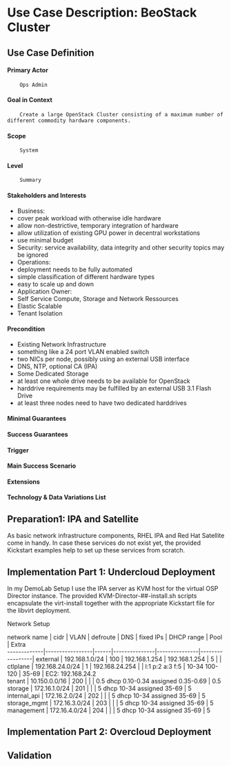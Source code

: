 Use Case Description: BeoStack Cluster
==============================

Use Case Definition
-------------------

#### Primary Actor
        Ops Admin
#### Goal in Context
        Create a large OpenStack Cluster consisting of a maximum number of different commodity hardware components.
#### Scope
        System
#### Level
        Summary
#### Stakeholders and Interests
* Business:
 * cover peak workload with otherwise idle hardware
 * allow non-destrictive, temporary integration of hardware
 * allow utilization of existing GPU power in decentral workstations
 * use minimal budget
* Security: service availability, data integrity and other security topics may be ignored
* Operations:
 * deployment needs to be fully automated
 * simple classification of different hardware types
 * easy to scale up and down
* Application Owner:
 * Self Service Compute, Storage and Network Ressources
 * Elastic Scalable
 * Tenant Isolation 
#### Precondition
* Existing Network Infrastructure
 * something like a 24 port VLAN enabled switch
 * two NICs per node, possibly using an external USB interface
 * DNS, NTP, optional CA  (IPA)
* Some Dedicated Storage
 * at least one whole drive needs to be available for OpenStack
 * harddrive requirements may be fulfilled by an external USB 3.1 Flash Drive
 * at least three nodes need to have two dedicated harddrives
#### Minimal Guarantees
#### Success Guarantees
#### Trigger
#### Main Success Scenario
#### Extensions
#### Technology & Data Variations List


Preparation1: IPA and Satellite
-------------------------------
As basic network infrastructure components, RHEL IPA and Red Hat Satellite come in handy.
In case these services do not exist yet, the provided Kickstart examples help to set up these services from scratch.

Implementation Part 1: Undercloud Deployment
--------------------------------------------

In my DemoLab Setup I use the IPA server as KVM host for the virtual OSP Director instance. The provided KVM-Director-##-install.sh
scripts encapsulate the virt-install together with the appropriate Kickstart file for the libvirt deployment.

Network Setup

network name | cidr            | VLAN | defroute      | DNS           | fixed IPs       | DHCP range    | Pool  | Extra    
-------------|-----------------|------|---------------|---------------|-----------------|
external     | 192.168.1.0/24  | 100 | 192.168.1.254  | 192.168.1.254 | 5               | | 
ctlplane     | 192.168.24.0/24 | 1   | 192.168.24.254 |               | l:1 p:2 a:3 f:5 | 10-34 100-120 | 35-69 | EC2: 192.168.24.2       
tenant       | 10.150.0.0/16   | 200 | | | 0.5       dhcp 0.10-0.34  assigned 0.35-0.69 | 0.5
storage      | 172.16.1.0/24   | 201 | | | 5         dhcp 10-34      assigned 35-69 | 5
internal_api | 172.16.2.0/24   | 202 | | | 5         dhcp 10-34      assigned 35-69 | 5
storage_mgmt | 172.16.3.0/24   | 203 | | | 5         dhcp 10-34      assigned 35-69 | 5
management   | 172.16.4.0/24   | 204 | | | 5         dhcp 10-34      assigned 35-69 | 5





Implementation Part 2: Overcloud Deployment
-------------------------------------------





Validation
---------------------

